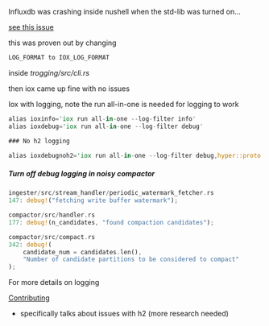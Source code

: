 
Influxdb was crashing inside nushell when the std-lib was turned on...

[see this issue](https://github.com/nushell/nushell/issues/10248)

this was proven out by changing

```rust
LOG_FORMAT to IOX_LOG_FORMAT
```

inside *trogging/src/cli.rs*

then iox came up fine with no issues

Iox with logging, note the run all-in-one is needed for logging to work

```rust
alias ioxinfo='iox run all-in-one --log-filter info'
alias ioxdebug='iox run all-in-one --log-filter debug'

### No h2 logging

alias ioxdebugnoh2='iox run all-in-one --log-filter debug,hyper::proto::h1=info,h2=info'
```

##### Turn off debug logging in noisy compactor

```rust
ingester/src/stream_handler/periodic_watermark_fetcher.rs
147: debug!("fetching write buffer watermark");

compactor/src/handler.rs
177: debug!(n_candidates, "found compaction candidates");

compactor/src/compact.rs
342: debug!(
    candidate_num = candidates.len(),
    "Number of candidate partitions to be considered to compact"
);
```

For more details on logging

[Contributing](https://github.com/influxdata/influxdb_iox/blob/main/CONTRIBUTING.md)

* specifically talks about issues with h2 (more research needed)
